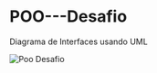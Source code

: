 # POO---Desafio

Diagrama de Interfaces usando UML


![Poo Desafio](https://github.com/user-attachments/assets/cc649958-da6e-49e0-a9d5-c1104d223058)
